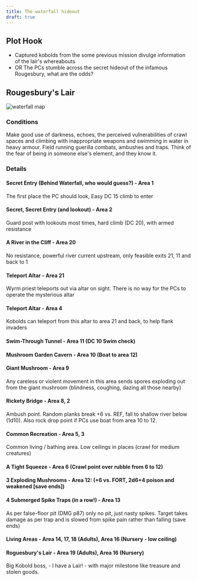 ```yaml
---
title: The waterfall hideout
draft: true
---
```

## Plot Hook
* Captured kobolds from the some previous mission divulge information of the lair's whereabouts
* OR The PCs stumble across the secret hideout of the infamous Rougesbury, what are the odds?

## Rougesbury's Lair
![waterfall map](https://krandor.business/docs/waterfall/waterfall-hideout.jpg) 
### Conditions
Make good use of darkness, echoes, the perceived vulnerabilities of crawl spaces and climbing with inappropriate weapons and swimming in water in heavy armour.  Field running guerilla combats, ambushes and traps.  Think of the fear of being in someone else's element, and they know it.

### Details
#### Secret Entry (Behind Waterfall, who would guess?) - Area 1 
The first place the PC should look, Easy DC 15 climb to enter

#### Secret, Secret Entry (and lookout) - Area 2
Guard post with lookouts most times, hard climb (DC 20), with armed resistance

#### A River in the Cliff - Area 20
No resistance, powerful river current upstream, only feasible exits 21, 11 and back to 1

#### Teleport Altar - Area 21
Wyrm priest teleports out via altar on sight.  There is no way for the PCs to operate the mysterious altar

#### Teleport Altar - Area 4
Kobolds can teleport from this altar to area 21 and back, to help flank invaders

#### Swim-Through Tunnel - Area 11 (DC 10 Swim check)

#### Mushroom Garden Cavern - Area 10 (Boat to area 12)

#### Giant Mushroom - Area 9
Any careless or violent movement in this area sends spores exploding out from the giant mushroom (blindness, coughing, dazing all those nearby)

#### Rickety Bridge - Area 8, 2
Ambush point.  Random planks break +6 vs. REF, fall to shallow river below (1d10).  Also rock drop point if PCs use boat from area 10 to 12.

#### Common Recreation - Area 5, 3
Common living / bathing area. Low ceilings in places (crawl for medium creatures)

#### A Tight Squeeze - Area 6 (Crawl point over rubble from 6 to 12)

#### 3 Exploding Mushrooms - Area 12: (+6 vs. FORT, 2d6+4 poison and weakened [save ends])

#### 4 Submerged Spike Traps (in a row!) - Area 13
As per false-floor pit (DMG p87) only no pit, just nasty spikes. Target takes damage as per trap and is slowed from spike pain rather than falling (save ends)

#### Living Areas - Area 14, 17, 18 (Adults), Area 16 (Nursery - low ceiling)

#### Roguesbury's Lair - Area 19 (Adults), Area 16 (Nursery)
Big Kobold boss, - I have a Lair! - with major milestone like treasure and stolen goods.

